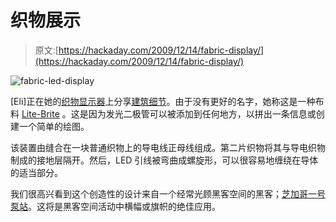 # 织物展示

> 原文:[https://hackaday.com/2009/12/14/fabric-display/](https://hackaday.com/2009/12/14/fabric-display/)

![](../Images/1f44f3c14fc375ca01d8463be7e82080.png "fabric-led-display")

[Eli]正在她的[织物显示器](http://pumpingstationone.org/blog/2009/12/like-a-breadboard-but-with-more-fiber.html)上分享[建筑细节](http://pumpingstationone.org/blog/2009/12/want-to-build-a-fabric-light-bright.html)。由于没有更好的名字，她称这是一种布料 [Lite-Brite](http://en.wikipedia.org/wiki/Light_Bright) 。这是因为发光二极管可以被添加到任何地方，以拼出一条信息或创建一个简单的绘图。

该装置由缝合在一块普通织物上的导电线正母线组成。第二片织物将其与导电织物制成的接地层隔开。然后，LED 引线被弯曲成螺旋形，可以很容易地缠绕在导体的适当部分。

我们很高兴看到这个创造性的设计来自一个经常光顾黑客空间的黑客；[芝加哥一号泵站](http://pumpingstationone.org)。这将是黑客空间活动中横幅或旗帜的绝佳应用。